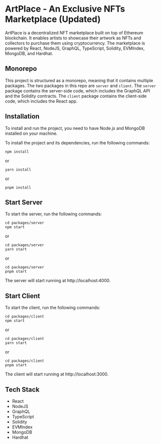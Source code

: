 # ArtPlace - An Exclusive NFTs Marketplace (Updated)

ArtPlace is a decentralized NFT marketplace built on top of Ethereum blockchain. It enables artists to showcase their artwork as NFTs and collectors to purchase them using cryptocurrency. The marketplace is powered by React, NodeJS, GraphQL, TypeScript, Solidity, EVMIndex, MongoDB, and Hardhat.

## Monorepo

This project is structured as a monorepo, meaning that it contains multiple packages. The two packages in this repo are `server` and `client`. The `server` package contains the server-side code, which includes the GraphQL API and the Solidity contracts. The `client` package contains the client-side code, which includes the React app.

## Installation

To install and run the project, you need to have Node.js and MongoDB installed on your machine.

To install the project and its dependencies, run the following commands:

```
npm install
```

or

```
yarn install
```

or

```
pnpm install
```

## Start Server

To start the server, run the following commands:

```
cd packages/server
npm start
```

or

```
cd packages/server
yarn start
```

or

```
cd packages/server
pnpm start
```

The server will start running at http://localhost:4000.

## Start Client

To start the client, run the following commands:

```
cd packages/client
npm start
```

or

```
cd packages/client
yarn start
```

or

```
cd packages/client
pnpm start
```

The client will start running at http://localhost:3000.

## Tech Stack

- React
- NodeJS
- GraphQL
- TypeScript
- Solidity
- EVMIndex
- MongoDB
- Hardhat

